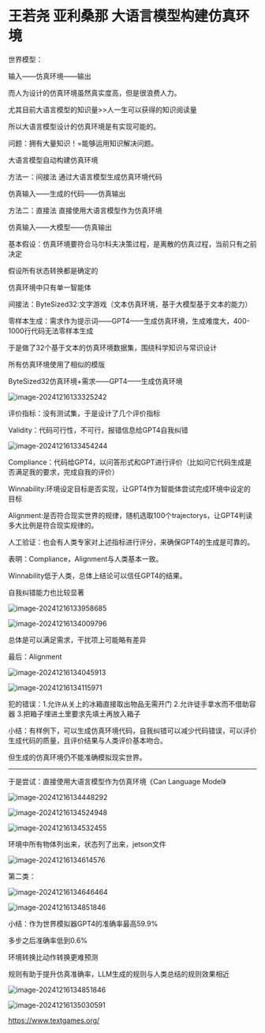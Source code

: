# 王若尧 亚利桑那 大语言模型构建仿真环境

世界模型：

输入——仿真环境——输出

而人为设计的仿真环境虽然真实度高，但是很浪费人力。

尤其目前大语言模型的知识量>>人一生可以获得的知识阅读量

所以大语言模型设计的仿真环境是有实现可能的。

问题：拥有大量知识！=能够运用知识解决问题。



大语言模型自动构建仿真环境

方法一：间接法 通过大语言模型生成仿真环境代码

仿真输入——生成的代码——仿真输出



方法二：直接法 直接使用大语言模型作为仿真环境

仿真输入——大模型——仿真输出



基本假设：仿真环境要符合马尔科夫决策过程，是离散的仿真过程，当前只有之前决定

假设所有状态转换都是确定的

仿真环境中只有单一智能体



间接法：ByteSized32:文字游戏（文本仿真环境，基于大模型基于文本的能力）

零样本生成：需求作为提示词——GPT4——生成仿真环境，生成难度大，400-1000行代码无法零样本生成

于是做了32个基于文本的仿真环境数据集，围绕科学知识与常识设计

所有仿真环境使用了相似的模版

ByteSized32仿真环境+需求——GPT4——生成仿真环境

![image-20241216133325242](C:\Users\BateCheaterDemon\Desktop\图\image-20241216133325242.png)

评价指标：没有测试集，于是设计了几个评价指标

Validity：代码可行性，不可行，报错信息给GPT4自我纠错

![image-20241216133454244](C:\Users\BateCheaterDemon\Desktop\图\image-20241216133454244.png)

Compliance：代码给GPT4，以问答形式和GPT进行评价（比如问它代码生成是否满足我的要求，完成自我的评价）

Winnability:环境设定目标是否实现，让GPT4作为智能体尝试完成环境中设定的目标

Alignment:是否符合现实世界的规律，随机选取100个trajectorys，让GPT4判读多大比例是符合现实规律的。



人工验证：也会有人类专家对上述指标进行评分，来确保GPT4的生成是可靠的。

表明：Compliance，Alignment与人类基本一致。

Winnability低于人类，总体上结论可以信任GPT4的结果。

自我纠错能力也比较显著

![image-20241216133958685](C:\Users\BateCheaterDemon\Desktop\图\image-20241216133958685.png)

![image-20241216134009796](C:\Users\BateCheaterDemon\Desktop\图\image-20241216134009796.png)

总体是可以满足需求，干扰项上可能略有差异

最后：Alignment

![image-20241216134045913](C:\Users\BateCheaterDemon\Desktop\图\image-20241216134045913.png)

![image-20241216134115971](C:\Users\BateCheaterDemon\Desktop\图\image-20241216134115971.png)

犯的错误：1.允许从关上的冰箱直接取出物品无需开门 2.允许徒手拿水而不借助容器 3.把箱子埋进土里要求先填土再放入箱子

小结：有样例下，可以生成仿真环境代码，自我纠错可以减少代码错误，可以评价生成代码的质量，且评价结果与人类评价基本吻合。

但生成的仿真环境仍不能准确模拟现实世界。

---

于是尝试：直接使用大语言模型作为仿真环境《Can Language Model》

![image-20241216134448292](C:\Users\BateCheaterDemon\Desktop\图\image-20241216134448292.png)

![image-20241216134524948](C:\Users\BateCheaterDemon\Desktop\图\image-20241216134524948.png)

![image-20241216134532455](C:\Users\BateCheaterDemon\Desktop\图\image-20241216134532455.png)

环境中所有物体列出来，状态列了出来，jetson文件

![image-20241216134614576](C:\Users\BateCheaterDemon\Desktop\图\image-20241216134614576.png)

第二类：

![image-20241216134646464](C:\Users\BateCheaterDemon\Desktop\图\image-20241216134646464.png)



![image-20241216134851846](C:\Users\BateCheaterDemon\Desktop\图\image-20241216134804734.png)

小结：作为世界模拟器GPT4的准确率最高59.9%

多步之后准确率低到0.6%

环境转换比动作转换更难预测

规则有助于提升仿真准确率，LLM生成的规则与人类总结的规则效果相近

![image-20241216134851846](C:\Users\BateCheaterDemon\Desktop\图\image-20241216134851846.png)

![image-20241216135030591](C:\Users\BateCheaterDemon\Desktop\图\image-20241216135030591.png)

https://www.textgames.org/